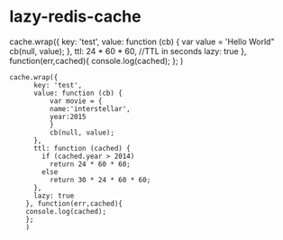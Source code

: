 # lazy-redis-cache

cache.wrap({
      key: 'test',
      value: function (cb) {
          var value = 'Hello World"
          cb(null, value);
      },
      ttl: 24 * 60 * 60, //TTL in seconds
      lazy: true
    }, function(err,cached){
    console.log(cached);
    };
    )


    cache.wrap({
          key: 'test',
          value: function (cb) {
              var movie = {
              name:'interstellar',
              year:2015
              }
              cb(null, value);
          },
          ttl: function (cached) {
            if (cached.year > 2014)
              return 24 * 60 * 60;
            else
              return 30 * 24 * 60 * 60;
          },
          lazy: true
        }, function(err,cached){
        console.log(cached);
        };
        )